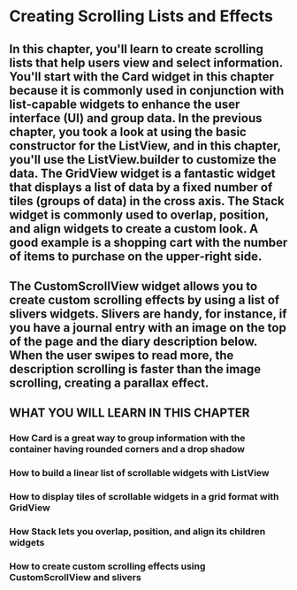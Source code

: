 # Creating Scrolling Lists and Effects

## In this chapter, you'll learn to create scrolling lists that help users view and select information. You'll start with the Card widget in this chapter because it is commonly used in conjunction with list‐capable widgets to enhance the user interface (UI) and group data. In the previous chapter, you took a look at using the basic constructor for the ListView, and in this chapter, you'll use the ListView.builder to customize the data. The GridView widget is a fantastic widget that displays a list of data by a fixed number of tiles (groups of data) in the cross axis. The Stack widget is commonly used to overlap, position, and align widgets to create a custom look. A good example is a shopping cart with the number of items to purchase on the upper‐right side.

## The CustomScrollView widget allows you to create custom scrolling effects by using a list of slivers widgets. Slivers are handy, for instance, if you have a journal entry with an image on the top of the page and the diary description below. When the user swipes to read more, the description scrolling is faster than the image scrolling, creating a parallax effect.

## WHAT YOU WILL LEARN IN THIS CHAPTER

### How Card is a great way to group information with the container having rounded corners and a drop shadow
### How to build a linear list of scrollable widgets with ListView
### How to display tiles of scrollable widgets in a grid format with GridView
### How Stack lets you overlap, position, and align its children widgets
### How to create custom scrolling effects using CustomScrollView and slivers